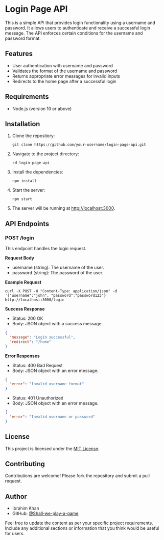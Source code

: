 

# Login Page API

This is a simple API that provides login functionality using a username and password. It allows users to authenticate and receive a successful login message. The API enforces certain conditions for the username and password format.

## Features

- User authentication with username and password
- Validates the format of the username and password
- Returns appropriate error messages for invalid inputs
- Redirects to the home page after a successful login

## Requirements

- Node.js (version 10 or above)

## Installation

1. Clone the repository:

   ```shell
   git clone https://github.com/your-username/login-page-api.git
   ```

2. Navigate to the project directory:

   ```shell
   cd login-page-api
   ```

3. Install the dependencies:

   ```shell
   npm install
   ```

4. Start the server:

   ```shell
   npm start
   ```

5. The server will be running at [http://localhost:3000](http://localhost:3000).

## API Endpoints

### POST /login

This endpoint handles the login request.

**Request Body**

- username (string): The username of the user.
- password (string): The password of the user.

**Example Request**

```shell
curl -X POST -H "Content-Type: application/json" -d '{"username":"john", "password":"password123"}' http://localhost:3000/login
```

**Success Response**

- Status: 200 OK
- Body: JSON object with a success message.

```json
{
  "message": "Login successful",
  "redirect": "/home"
}
```

**Error Responses**

- Status: 400 Bad Request
- Body: JSON object with an error message.

```json
{
  "error": "Invalid username format"
}
```

- Status: 401 Unauthorized
- Body: JSON object with an error message.

```json
{
  "error": "Invalid username or password"
}
```

## License

This project is licensed under the [MIT License](LICENSE).

## Contributing

Contributions are welcome! Please fork the repository and submit a pull request.

## Author

- Ibrahim Khan
- GitHub: [@Shall-we-play-a-game](https://github.com/Shall-we-play-a-game)

Feel free to update the content as per your specific project requirements. Include any additional sections or information that you think would be useful for users.
